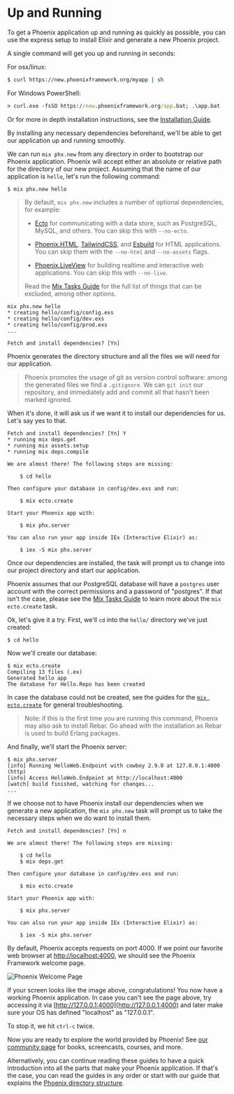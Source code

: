 # Up and Running

To get a Phoenix application up and running as quickly as possible, you can use the express setup to install Elixir and generate a new Phoenix project.

A single command will get you up and running in seconds:

For osx/linux:

```bash
$ curl https://new.phoenixframework.org/myapp | sh
```

For Windows PowerShell:

```cmd
> curl.exe -fsSO https://new.phoenixframework.org/app.bat; .\app.bat
```

Or for more in depth installation instructions, see the [Installation Guide](installation.html).

By installing any necessary dependencies beforehand, we'll be able to get our application up and running smoothly.

We can run `mix phx.new` from any directory in order to bootstrap our Phoenix application. Phoenix will accept either an absolute or relative path for the directory of our new project. Assuming that the name of our application is `hello`, let's run the following command:

```console
$ mix phx.new hello
```

> By default, `mix phx.new` includes a number of optional dependencies, for example:
>
> - [Ecto](ecto.html) for communicating with a data store, such as PostgreSQL, MySQL, and others. You can skip this with `--no-ecto`.
>
> - [Phoenix.HTML](https://hexdocs.pm/phoenix_html/Phoenix.HTML.html), [TailwindCSS](https://tailwindcss.com), and [Esbuild](https://esbuild.github.io) for HTML applications. You can skip them with the `--no-html` and `--no-assets` flags.
>
> - [Phoenix.LiveView](https://hexdocs.pm/phoenix_live_view/) for building realtime and interactive web applications. You can skip this with `--no-live`.
>
> Read the [Mix Tasks Guide](mix_tasks.html#phoenix-specific-mix-tasks) for the full list of things that can be excluded, among other options.

```console
mix phx.new hello
* creating hello/config/config.exs
* creating hello/config/dev.exs
* creating hello/config/prod.exs
...

Fetch and install dependencies? [Yn]
```

Phoenix generates the directory structure and all the files we will need for our application.

> Phoenix promotes the usage of git as version control software: among the generated files we find a `.gitignore`. We can `git init` our repository, and immediately add and commit all that hasn't been marked ignored.

When it's done, it will ask us if we want it to install our dependencies for us. Let's say yes to that.

```console
Fetch and install dependencies? [Yn] Y
* running mix deps.get
* running mix assets.setup
* running mix deps.compile

We are almost there! The following steps are missing:

    $ cd hello

Then configure your database in config/dev.exs and run:

    $ mix ecto.create

Start your Phoenix app with:

    $ mix phx.server

You can also run your app inside IEx (Interactive Elixir) as:

    $ iex -S mix phx.server
```

Once our dependencies are installed, the task will prompt us to change into our project directory and start our application.

Phoenix assumes that our PostgreSQL database will have a `postgres` user account with the correct permissions and a password of "postgres". If that isn't the case, please see the [Mix Tasks Guide](mix_tasks.html#ecto-specific-mix-tasks) to learn more about the `mix ecto.create` task.

Ok, let's give it a try. First, we'll `cd` into the `hello/` directory we've just created:

```console
$ cd hello
```

Now we'll create our database:

```console
$ mix ecto.create
Compiling 13 files (.ex)
Generated hello app
The database for Hello.Repo has been created
```

In case the database could not be created, see the guides for the [`mix ecto.create`](mix_tasks.html#mix-ecto-create) for general troubleshooting.

> Note: if this is the first time you are running this command, Phoenix may also ask to install Rebar. Go ahead with the installation as Rebar is used to build Erlang packages.

And finally, we'll start the Phoenix server:

```console
$ mix phx.server
[info] Running HelloWeb.Endpoint with cowboy 2.9.0 at 127.0.0.1:4000 (http)
[info] Access HelloWeb.Endpoint at http://localhost:4000
[watch] build finished, watching for changes...
...
```

If we choose not to have Phoenix install our dependencies when we generate a new application, the `mix phx.new` task will prompt us to take the necessary steps when we do want to install them.

```console
Fetch and install dependencies? [Yn] n

We are almost there! The following steps are missing:

    $ cd hello
    $ mix deps.get

Then configure your database in config/dev.exs and run:

    $ mix ecto.create

Start your Phoenix app with:

    $ mix phx.server

You can also run your app inside IEx (Interactive Elixir) as:

    $ iex -S mix phx.server
```

By default, Phoenix accepts requests on port 4000. If we point our favorite web browser at [http://localhost:4000](http://localhost:4000), we should see the Phoenix Framework welcome page.

![Phoenix Welcome Page](assets/images/welcome-to-phoenix.png)

If your screen looks like the image above, congratulations! You now have a working Phoenix application. In case you can't see the page above, try accessing it via [http://127.0.0.1:4000](http://127.0.0.1:4000) and later make sure your OS has defined "localhost" as "127.0.0.1".

To stop it, we hit `ctrl-c` twice.

Now you are ready to explore the world provided by Phoenix! See [our community page](community.html) for books, screencasts, courses, and more.

Alternatively, you can continue reading these guides to have a quick introduction into all the parts that make your Phoenix application. If that's the case, you can read the guides in any order or start with our guide that explains the [Phoenix directory structure](directory_structure.html).
